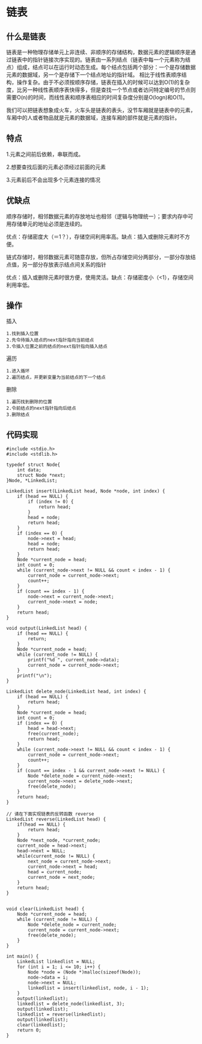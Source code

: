 # 链表

## 什么是链表

链表是一种物理存储单元上非连续、非顺序的存储结构，数据元素的逻辑顺序是通过链表中的指针链接次序实现的。链表由一系列结点（链表中每一个元素称为结点）组成，结点可以在运行时动态生成。每个结点包括两个部分：一个是存储数据元素的数据域，另一个是存储下一个结点地址的指针域。 相比于线性表顺序结构，操作复杂。由于不必须按顺序存储，链表在插入的时候可以达到O(1)的复杂度，比另一种线性表顺序表快得多，但是查找一个节点或者访问特定编号的节点则需要O(n)的时间，而线性表和顺序表相应的时间复杂度分别是O(logn)和O(1)。

我们可以把链表想象成火车，火车头是链表的表头，没节车厢就是链表中的元素，车厢中的人或者物品就是元素的数据域，连接车厢的部件就是元素的指针。

## 特点

1.元素之间前后依赖，串联而成。

2.想要查找后面的元素必须经过前面的元素

3.元素前后不会出现多个元素连接的情况

## 优缺点

顺序存储时，相邻数据元素的存放地址也相邻（逻辑与物理统一）；要求内存中可用存储单元的地址必须是连续的。 

优点：存储密度大（＝1？），存储空间利用率高。缺点：插入或删除元素时不方便。

链式存储时，相邻数据元素可随意存放，但所占存储空间分两部分，一部分存放结点值，另一部分存放表示结点间关系的指针

优点：插入或删除元素时很方便，使用灵活。缺点：存储密度小（<1），存储空间利用率低。

## 操作

插入

```
1.找到插入位置
2.先令待插入结点的next指针指向当前结点
3.令插入位置之前的结点的next指针指向插入结点
```

遍历

```
1.进入循环
2.遍历结点，并更新变量为当前结点的下一个结点
```

删除

```
1.遍历找到删除的位置
2.令前结点的next指针指向后结点
3.删除结点
```

## 代码实现

```
#include <stdio.h>
#include <stdlib.h>

typedef struct Node{
    int data;
    struct Node *next;
}Node, *LinkedList;

LinkedList insert(LinkedList head, Node *node, int index) {
    if (head == NULL) {
        if (index != 0) {
            return head;
        }
        head = node;
        return head;
    }
    if (index == 0) {
        node->next = head;
        head = node;
        return head;
    }
    Node *current_node = head;
    int count = 0;
    while (current_node->next != NULL && count < index - 1) {
        current_node = current_node->next;
        count++;
    }
    if (count == index - 1) {
        node->next = current_node->next;
        current_node->next = node;
    }
    return head;
}

void output(LinkedList head) {
    if (head == NULL) {
        return;
    }
    Node *current_node = head;
    while (current_node != NULL) {
        printf("%d ", current_node->data);
        current_node = current_node->next;
    }
    printf("\n");
}

LinkedList delete_node(LinkedList head, int index) {
    if (head == NULL) {
        return head;
    }
    Node *current_node = head;
    int count = 0;
    if (index == 0) {
        head = head->next;
        free(current_node);
        return head;
    }
    while (current_node->next != NULL && count < index - 1) {
        current_node = current_node->next;
        count++;
    }
    if (count == index - 1 && current_node->next != NULL) {
        Node *delete_node = current_node->next;
        current_node->next = delete_node->next;
        free(delete_node);
    }
    return head;
}

// 请在下面实现链表的反转函数 reverse
LinkedList reverse(LinkedList head) {
    if(head == NULL) { 
        return head;
    }
    Node *next_node, *current_node;
    current_node = head->next;
    head->next = NULL;
    while(current_node != NULL) {
        next_node = current_node->next;
        current_node->next = head;
        head = current_node;
        current_node = next_node;
    }
    return head;
}


void clear(LinkedList head) {
    Node *current_node = head;
    while (current_node != NULL) {
        Node *delete_node = current_node;
        current_node = current_node->next;
        free(delete_node);
    }
}

int main() {
    LinkedList linkedlist = NULL;
    for (int i = 1; i <= 10; i++) {
        Node *node = (Node *)malloc(sizeof(Node));
        node->data = i;
        node->next = NULL;
        linkedlist = insert(linkedlist, node, i - 1);
    }
    output(linkedlist);
    linkedlist = delete_node(linkedlist, 3);
    output(linkedlist);
    linkedlist = reverse(linkedlist);
    output(linkedlist);
    clear(linkedlist);
    return 0;
}
```




